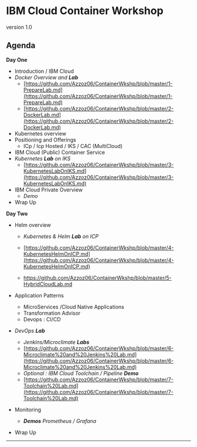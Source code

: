 # IBM Cloud Container Workshop

version 1.0

## Agenda
**Day One**
+ Introduction / IBM Cloud
+ _Docker Overview and **Lab**_
  + [https://github.com/Azzoz06/ContainerWkshp/blob/master/1-PrepareLab.md](https://github.com/Azzoz06/ContainerWkshp/blob/master/1-PrepareLab.md)
  + [https://github.com/Azzoz06/ContainerWkshp/blob/master/2-DockerLab.md](https://github.com/Azzoz06/ContainerWkshp/blob/master/2-DockerLab.md)
+ Kubernetes overview
+ Positioning and Offerings
    + ICp / Icp Hosted / IKS / CAC (MultiCloud)
+ IBM Cloud (Public) Container Service
+ _Kubernetes **Lab** on IKS_
  + [https://github.com/Azzoz06/ContainerWkshp/blob/master/3-KubernetesLabOnIKS.md](https://github.com/Azzoz06/ContainerWkshp/blob/master/3-KubernetesLabOnIKS.md)
+ IBM Cloud Private Overview
  +   _Demo_
+ Wrap Up

**Day Two**
+ Helm overview
  + _Kubernetes & Helm **Lab** on ICP_

  + [https://github.com/Azzoz06/ContainerWkshp/blob/master/4-KubernetesHelmOnICP.md](https://github.com/Azzoz06/ContainerWkshp/blob/master/4-KubernetesHelmOnICP.md)

  + <https://github.com/Azzoz06/ContainerWkshp/blob/master/5-HybridCloudLab.md>

    
+ Application Patterns
  + MicroServices /Cloud Native Applications
  + Transformation Advisor
  + Devops : CI/CD
+ _DevOps **Lab**_
  + _Jenkins/Microclimate **Labs**_
  + [https://github.com/Azzoz06/ContainerWkshp/blob/master/6-Microclimate%20and%20Jenkins%20Lab.md](https://github.com/Azzoz06/ContainerWkshp/blob/master/6-Microclimate%20and%20Jenkins%20Lab.md)
  + _Optional : IBM Cloud Toolchain / Pipeline **Demo**_
  + [https://github.com/Azzoz06/ContainerWkshp/blob/master/7-Toolchain%20Lab.md](https://github.com/Azzoz06/ContainerWkshp/blob/master/7-Toolchain%20Lab.md)
+ Monitoring

  + _**Demos** Prometheus / Grafana_
+ Wrap Up

---

